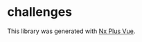 # challenges

This library was generated with [Nx Plus Vue](https://github.com/ZachJW34/nx-plus/tree/master/libs/vue).
